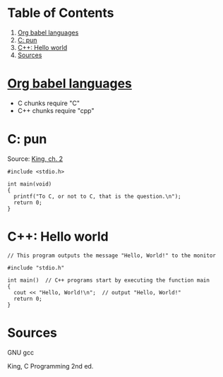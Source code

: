 
# Table of Contents

1.  [Org babel languages](#org6aab114)
2.  [C: pun](#org9475055)
3.  [C++: Hello world](#orgd5c66cb)
4.  [Sources](#orgcc47043)



<a id="org6aab114"></a>

# [Org babel languages](https://orgmode.org/worg/org-contrib/babel/languages/index.html)

-   C chunks require "C"
-   C++ chunks require "cpp"


<a id="org9475055"></a>

# C: pun

Source: [King, ch. 2](#org2000706)

    #include <stdio.h>
    
    int main(void)
    {
      printf("To C, or not to C, that is the question.\n");
      return 0;
    }


<a id="orgd5c66cb"></a>

# C++: Hello world

    
    // This program outputs the message "Hello, World!" to the monitor
    
    #include "stdio.h"
    
    int main()  // C++ programs start by executing the function main
    {
      cout << "Hello, World!\n";  // output "Hello, World!"
      return 0;
    }


<a id="orgcc47043"></a>

# Sources

<a id="orge29f2fb"></a> GNU gcc

<a id="org2000706"></a> King, C Programming 2nd ed.

